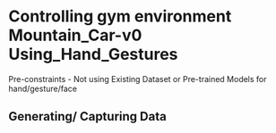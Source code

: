 # Controlling gym environment Mountain_Car-v0 Using_Hand_Gestures

Pre-constraints - Not using Existing Dataset or Pre-trained Models for hand/gesture/face

## Generating/ Capturing Data

